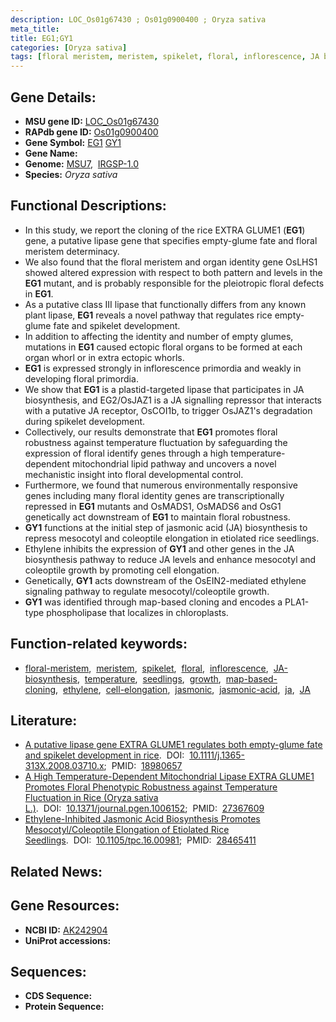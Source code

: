 ```yaml
---
description: LOC_Os01g67430 ; Os01g0900400 ; Oryza sativa
meta_title:
title: EG1;GY1
categories: [Oryza sativa]
tags: [floral meristem, meristem, spikelet, floral, inflorescence, JA biosynthesis, temperature, seedlings, growth, map-based cloning, ethylene, cell elongation, jasmonic, jasmonic acid,  ja , JA]
---
```


## Gene Details:
- **MSU gene ID:** [LOC_Os01g67430](http://rice.uga.edu/cgi-bin/ORF_infopage.cgi?orf=LOC_Os01g67430)  
- **RAPdb gene ID:** [Os01g0900400](https://rapdb.dna.affrc.go.jp/locus/?name=Os01g0900400)  
- **Gene Symbol:** <u>EG1</u>&nbsp;<u>GY1</u>
- **Gene Name:**
- **Genome:**  [MSU7](http://rice.uga.edu/),&nbsp;&nbsp;[IRGSP-1.0](https://rapdb.dna.affrc.go.jp/download/irgsp1.html)
- **Species:** *Oryza sativa*

## Functional Descriptions:
   - In this study, we report the cloning of the rice EXTRA GLUME1 (**EG1**) gene, a putative lipase gene that specifies empty-glume fate and floral meristem determinacy.
   - We also found that the floral meristem and organ identity gene OsLHS1 showed altered expression with respect to both pattern and levels in the **EG1** mutant, and is probably responsible for the pleiotropic floral defects in **EG1**.
   - As a putative class III lipase that functionally differs from any known plant lipase, **EG1** reveals a novel pathway that regulates rice empty-glume fate and spikelet development.
   - In addition to affecting the identity and number of empty glumes, mutations in **EG1** caused ectopic floral organs to be formed at each organ whorl or in extra ectopic whorls.
   - **EG1** is expressed strongly in inflorescence primordia and weakly in developing floral primordia.
   - We show that **EG1** is a plastid-targeted lipase that participates in JA biosynthesis, and EG2/OsJAZ1 is a JA signalling repressor that interacts with a putative JA receptor, OsCOI1b, to trigger OsJAZ1's degradation during spikelet development.
   - Collectively, our results demonstrate that **EG1** promotes floral robustness against temperature fluctuation by safeguarding the expression of floral identify genes through a high temperature-dependent mitochondrial lipid pathway and uncovers a novel mechanistic insight into floral developmental control.
   - Furthermore, we found that numerous environmentally responsive genes including many floral identity genes are transcriptionally repressed in **EG1** mutants and OsMADS1, OsMADS6 and OsG1 genetically act downstream of **EG1** to maintain floral robustness.
   - **GY1** functions at the initial step of jasmonic acid (JA) biosynthesis to repress mesocotyl and coleoptile elongation in etiolated rice seedlings.
   - Ethylene inhibits the expression of **GY1** and other genes in the JA biosynthesis pathway to reduce JA levels and enhance mesocotyl and coleoptile growth by promoting cell elongation.
   - Genetically, **GY1** acts downstream of the OsEIN2-mediated ethylene signaling pathway to regulate mesocotyl/coleoptile growth.
   - **GY1** was identified through map-based cloning and encodes a PLA1-type phospholipase that localizes in chloroplasts.

## Function-related keywords:
   - [floral-meristem](/tags/floral-meristem/),&nbsp;&nbsp;[meristem](/tags/meristem/),&nbsp;&nbsp;[spikelet](/tags/spikelet/),&nbsp;&nbsp;[floral](/tags/floral/),&nbsp;&nbsp;[inflorescence](/tags/inflorescence/),&nbsp;&nbsp;[JA-biosynthesis](/tags/JA-biosynthesis/),&nbsp;&nbsp;[temperature](/tags/temperature/),&nbsp;&nbsp;[seedlings](/tags/seedlings/),&nbsp;&nbsp;[growth](/tags/growth/),&nbsp;&nbsp;[map-based-cloning](/tags/map-based-cloning/),&nbsp;&nbsp;[ethylene](/tags/ethylene/),&nbsp;&nbsp;[cell-elongation](/tags/cell-elongation/),&nbsp;&nbsp;[jasmonic](/tags/jasmonic/),&nbsp;&nbsp;[jasmonic-acid](/tags/jasmonic-acid/),&nbsp;&nbsp;[ja](/tags/ja/),&nbsp;&nbsp;[JA](/tags/JA/)

## Literature:
   - [A putative lipase gene EXTRA GLUME1 regulates both empty-glume fate and spikelet development in rice](https://www.doi.org/10.1111/j.1365-313X.2008.03710.x).&nbsp;&nbsp;DOI:&nbsp;&nbsp;[10.1111/j.1365-313X.2008.03710.x](https://www.doi.org/10.1111/j.1365-313X.2008.03710.x);&nbsp;&nbsp;PMID:&nbsp;&nbsp;[18980657](https://pubmed.ncbi.nlm.nih.gov/18980657/)
   - [A High Temperature-Dependent Mitochondrial Lipase EXTRA GLUME1 Promotes Floral Phenotypic Robustness against Temperature Fluctuation in Rice (Oryza sativa L.)](https://www.doi.org/10.1371/journal.pgen.1006152).&nbsp;&nbsp;DOI:&nbsp;&nbsp;[10.1371/journal.pgen.1006152](https://www.doi.org/10.1371/journal.pgen.1006152);&nbsp;&nbsp;PMID:&nbsp;&nbsp;[27367609](https://pubmed.ncbi.nlm.nih.gov/27367609/)
   - [Ethylene-Inhibited Jasmonic Acid Biosynthesis Promotes Mesocotyl/Coleoptile Elongation of Etiolated Rice Seedlings](https://www.doi.org/10.1105/tpc.16.00981).&nbsp;&nbsp;DOI:&nbsp;&nbsp;[10.1105/tpc.16.00981](https://www.doi.org/10.1105/tpc.16.00981);&nbsp;&nbsp;PMID:&nbsp;&nbsp;[28465411](https://pubmed.ncbi.nlm.nih.gov/28465411/)

## Related News:

## Gene Resources:
- **NCBI ID:**  [AK242904](http://www.ncbi.nlm.nih.gov/nuccore/AK242904)
- **UniProt accessions:** [](https://www.uniprot.org/uniprotkb//entry)

## Sequences:
- **CDS Sequence:**
- **Protein Sequence:**

